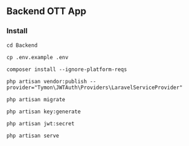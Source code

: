 ## Backend OTT App
### Install
```
cd Backend
```
```
cp .env.example .env
```
```
composer install --ignore-platform-reqs
```
```
php artisan vendor:publish --provider="Tymon\JWTAuth\Providers\LaravelServiceProvider"
```
```
php artisan migrate
```
```
php artisan key:generate
```
```
php artisan jwt:secret
```
```
php artisan serve 
```
